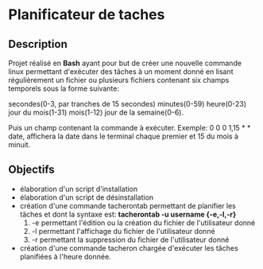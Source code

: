 # Planificateur de taches

## Description
Projet réalisé en **Bash** ayant pour but de créer une nouvelle commande linux permettant d'exécuter des tâches à un moment donné en lisant régulièrement un fichier ou plusieurs fichiers contenant six champs temporels sous la forme suivante:

secondes(0-3, par tranches de 15 secondes) minutes(0-59) heure(0-23) jour du mois(1-31) mois(1-12) jour de la semaine(0-6).

Puis un champ contenant la commande à exécuter.
Exemple: 0 0 0 1,15 * * date, affichera la date dans le terminal chaque premier et 15 du mois à minuit.

## Objectifs
- élaboration d'un script d'installation
- élaboration d'un script de désinstallation
- création d'une commande tacherontab permettant de planifier les tâches et dont la syntaxe est: **tacherontab -u username {-e,-l,-r}** 
  1. -e permettant l'édition ou la création du fichier de l'utilisateur donné
  2. -l permettant l'affichage du fichier de l'utilisateur donné
  3. -r permettant la suppression du fichier de l'utilisateur donné
- création d'une commande tacheron chargée d'exécuter les tâches planifiées à l'heure donnée.
